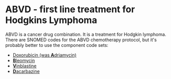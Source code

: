 # ABVD - first line treatment for Hodgkins Lymphoma

ABVD is a cancer drug combination. It is a treatment for Hodgkin lymphoma. There are SNOMED codes for the ABVD chemotherapy protocol, but it's probably better to use the component code sets:

- [Doxorubicin (was **A**driamycin)](../../doxorubicin/1)
- [**B**leomycin](../../bleomycin/1)
- [**V**inblastine](../../vinblastine/1)
- [**D**acarbazine](../../dacarbazine/1)
